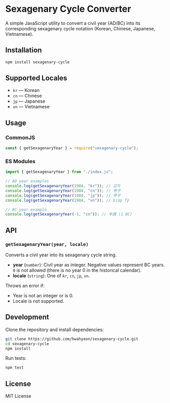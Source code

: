 # Sexagenary Cycle Converter

A simple JavaScript utility to convert a civil year (AD/BC) into its corresponding sexagenary cycle notation (Korean, Chinese, Japanese, Vietnamese).

## Installation

```bash
npm install sexagenary-cycle
```

## Supported Locales

- `kr` — Korean
- `cn` — Chinese
- `jp` — Japanese
- `vn` — Vietnamese

## Usage

### CommonJS

```js
const { getSexagenaryYear } = require("sexagenary-cycle");
```

### ES Modules

```js
import { getSexagenaryYear } from "./index.js";
```

```js
// AD year examples
console.log(getSexagenaryYear(1984, "kr")); // 갑자
console.log(getSexagenaryYear(1984, "cn")); // 甲子
console.log(getSexagenaryYear(1984, "jp")); // 甲子
console.log(getSexagenaryYear(1984, "vn")); // Giáp Tý

// BC year example
console.log(getSexagenaryYear(-1, "cn")); // 辛酉 (1 BC)
```

## API

### `getSexagenaryYear(year, locale)`

Converts a civil year into its sexagenary cycle string.

- **year** (`number`): Civil year as integer. Negative values represent BC years. `0` is not allowed (there is no year 0 in the historical calendar).
- **locale** (`string`): One of `kr`, `cn`, `jp`, `vn`.

Throws an error if:

- Year is not an integer or is 0.
- Locale is not supported.

## Development

Clone the repository and install dependencies:

```bash
git clone https://github.com/hwahyeon/sexagenary-cycle.git
cd sexagenary-cycle
npm install
```

Run tests:

```bash
npm test
```

## License

MIT License

